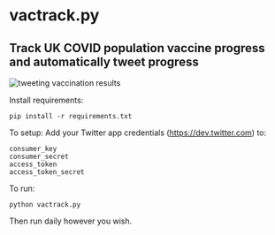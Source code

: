 # vactrack.py
## Track UK COVID population vaccine progress and automatically tweet progress

![tweeting vaccination results](https://i.imgur.com/byojRqH.png)


Install requirements:
```
pip install -r requirements.txt

```
To setup:
Add your Twitter app credentials (https://dev.twitter.com) to:
```
consumer_key
consumer_secret
access_token
access_token_secret
```

To run:
```
python vactrack.py
```

Then run daily however you wish.
